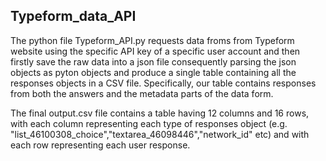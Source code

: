 ## Typeform_data_API
The python file Typeform_API.py requests data froms from Typeform website using the 
specific API key of a specific user account and then firstly save the raw data into a json
file consequently parsing the json objects as pyton objects and produce a single table containing
all the responses objects in a CSV file.
Specifically, our table contains responses from both the answers and the metadata parts of the data 
form.


The final output.csv file contains a table having 12 columns and 16 rows,
with each column representing each type of responses object (e.g. "list_46100308_choice","textarea_46098446","network_id" etc)
and with each row representing each user response.
